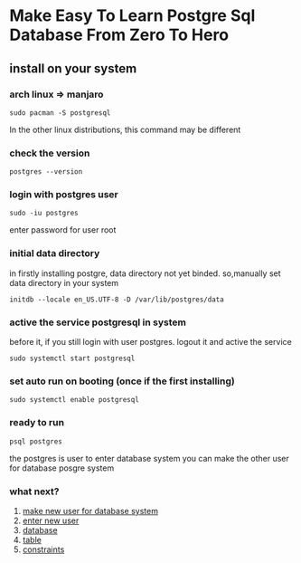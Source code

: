 # Make Easy To Learn Postgre Sql Database From Zero To Hero

## install on your system
### arch linux => manjaro
```
sudo pacman -S postgresql
```
In the other linux distributions, this command may be different

### check the version
```
postgres --version
```

### login with postgres user
```
sudo -iu postgres
```
enter password for user root

### initial data directory
in firstly installing postgre, data directory not yet binded.
so,manually set data directory in your system
```
initdb --locale en_US.UTF-8 -D /var/lib/postgres/data
```
### active the service postgresql in system
before it, if you still login with user postgres. logout it
and active the service
```
sudo systemctl start postgresql
```
### set auto run on booting (once if the first installing)
```
sudo systemctl enable postgresql
```

### ready to run
```
psql postgres
```
the postgres is user to enter database system
you can make the other user for database posgre system

### what next?
1. [make new user for database system](https://github.com/hdinjos/initial-postgres/tree/master/add-new-user)
2. [enter new user](https://github.com/hdinjos/initial-postgres/tree/master/enter-new-user)
3. [database](https://github.com/hdinjos/initial-postgres/tree/master/database)
4. [table](https://github.com/hdinjos/initial-postgres/tree/master/table)
5. [constraints](https://github.com/hdinjos/initial-postgres/tree/master/constraints)
